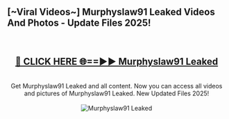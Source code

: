 <h2>[~Viral Videos~] Murphyslaw91 Leaked Videos And Photos - Update Files 2025!</h2>
<br>
<div align="center">
<h2><a href="https://top-ai-tools.click/QrbHav" rel="nofollow">🔴 CLICK HERE 🌐==►► Murphyslaw91 Leaked</a></h2>
<br>
Get Murphyslaw91 Leaked and all content. Now you can access all videos and pictures of Murphyslaw91 Leaked. New Updated Files 2025!
<br>
<br>
<a href="https://top-ai-tools.click/QrbHav" rel="nofollow" data-target="animated-image.originalLink"><img src="https://i.ibb.co.com/WyWwxjT/player-gif2.gif" alt="Murphyslaw91 Leaked" style="max-width: 100%; display: inline-block;" data-target="animated-image.originalImage"></a>
</div>
<br>